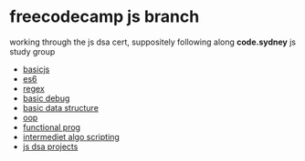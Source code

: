 # freecodecamp js branch

working through the js dsa cert, suppositely following along **code.sydney** js study group

- [basicjs](./basicjs/README.md)
- [es6](./es6/README.md)
- [regex](./regex/README.md)
- [basic debug](./basic_ds/README.md)
- [basic data structure](./basic_algo_scripting/README.md)
- [oop](./oop/README.md)
- [functional prog](./functional/README.md)
- [intermediet algo scripting]()
- [js dsa projects]()
